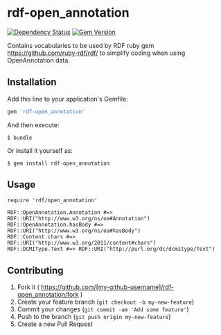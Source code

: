 # rdf-open_annotation

[![Dependency Status](https://gemnasium.com/sul-dlss/rdf-open_annotation.svg)](https://gemnasium.com/sul-dlss/rdf-open_annotation) [![Gem Version](https://badge.fury.io/rb/rdf-open_annotation.svg)](http://badge.fury.io/rb/rdf-open_annotation)

Contains vocabularies to be used by RDF ruby gem https://github.com/ruby-rdf/rdf/ to simplify coding when using OpenAnnotation data.

## Installation

Add this line to your application's Gemfile:

```ruby
gem 'rdf-open_annotation'
```

And then execute:

    $ bundle

Or install it yourself as:

    $ gem install rdf-open_annotation

## Usage

    require 'rdf/open_annotation'
    
    RDF::OpenAnnotation.Annotation #=> RDF::URI("http://www.w3.org/ns/oa#Annotation")
    RDF::OpenAnnotation.hasBody #=> RDF::URI("http://www.w3.org/ns/oa#hasBody")
    RDF::Content.chars #=> RDF::URI("http://www.w3.org/2011/content#chars")
    RDF::DCMIType.Text #=> RDF::URI("http://purl.org/dc/dcmitype/Text")

## Contributing

1. Fork it ( https://github.com/[my-github-username]/rdf-open_annotation/fork )
2. Create your feature branch (`git checkout -b my-new-feature`)
3. Commit your changes (`git commit -am 'Add some feature'`)
4. Push to the branch (`git push origin my-new-feature`)
5. Create a new Pull Request

